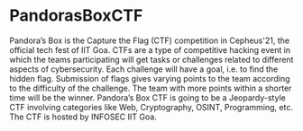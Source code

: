 # PandorasBoxCTF

Pandora’s Box is the Capture the Flag (CTF) competition in Cepheus'21, the official tech fest of IIT Goa. CTFs are a type of competitive hacking event in which the teams participating will get tasks or challenges related to different aspects of cybersecurity. Each challenge will have a goal, i.e. to find the hidden flag. Submission of flags gives varying points to the team according to the difficulty of the challenge. The team with more points within a shorter time will be the winner. Pandora’s Box CTF is going to be a Jeopardy-style CTF involving categories like Web, Cryptography, OSINT, Programming, etc. The CTF is hosted by INFOSEC IIT Goa.
